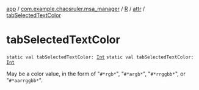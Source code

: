 [app](../../../index.md) / [com.example.chaosruler.msa_manager](../../index.md) / [R](../index.md) / [attr](index.md) / [tabSelectedTextColor](.)

# tabSelectedTextColor

`static val tabSelectedTextColor: `[`Int`](https://kotlinlang.org/api/latest/jvm/stdlib/kotlin/-int/index.html)
`static val tabSelectedTextColor: `[`Int`](https://kotlinlang.org/api/latest/jvm/stdlib/kotlin/-int/index.html)

May be a color value, in the form of "`#*rgb*`", "`#*argb*`", "`#*rrggbb*`", or "`#*aarrggbb*`".


